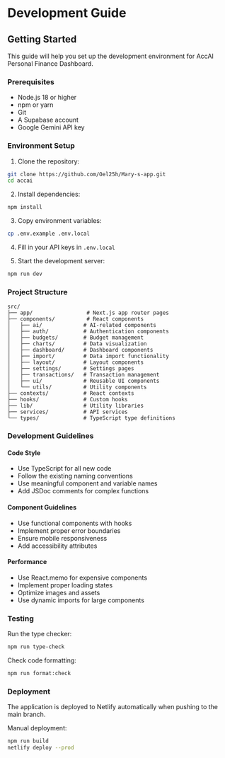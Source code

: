 # Development Guide

## Getting Started

This guide will help you set up the development environment for AccAI Personal Finance Dashboard.

### Prerequisites

- Node.js 18 or higher
- npm or yarn
- Git
- A Supabase account
- Google Gemini API key

### Environment Setup

1. Clone the repository:
```bash
git clone https://github.com/Oel25h/Mary-s-app.git
cd accai
```

2. Install dependencies:
```bash
npm install
```

3. Copy environment variables:
```bash
cp .env.example .env.local
```

4. Fill in your API keys in `.env.local`

5. Start the development server:
```bash
npm run dev
```

### Project Structure

```
src/
├── app/                 # Next.js app router pages
├── components/          # React components
│   ├── ai/             # AI-related components
│   ├── auth/           # Authentication components
│   ├── budgets/        # Budget management
│   ├── charts/         # Data visualization
│   ├── dashboard/      # Dashboard components
│   ├── import/         # Data import functionality
│   ├── layout/         # Layout components
│   ├── settings/       # Settings pages
│   ├── transactions/   # Transaction management
│   ├── ui/             # Reusable UI components
│   └── utils/          # Utility components
├── contexts/           # React contexts
├── hooks/              # Custom hooks
├── lib/                # Utility libraries
├── services/           # API services
└── types/              # TypeScript type definitions
```

### Development Guidelines

#### Code Style
- Use TypeScript for all new code
- Follow the existing naming conventions
- Use meaningful component and variable names
- Add JSDoc comments for complex functions

#### Component Guidelines
- Use functional components with hooks
- Implement proper error boundaries
- Ensure mobile responsiveness
- Add accessibility attributes

#### Performance
- Use React.memo for expensive components
- Implement proper loading states
- Optimize images and assets
- Use dynamic imports for large components

### Testing

Run the type checker:
```bash
npm run type-check
```

Check code formatting:
```bash
npm run format:check
```

### Deployment

The application is deployed to Netlify automatically when pushing to the main branch.

Manual deployment:
```bash
npm run build
netlify deploy --prod
```